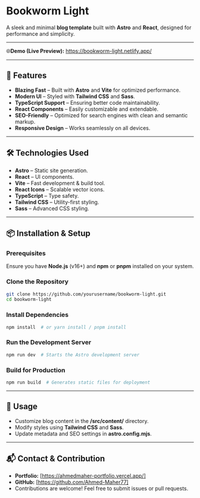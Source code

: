 # Bookworm Light

A sleek and minimal **blog template** built with **Astro** and **React**, designed for performance and simplicity.

<hr/>

🌐**Demo (Live Preview):** <a href="https://bookworm-light.netlify.app/" target="_blank">https://bookworm-light.netlify.app/</a> 

<hr />

## 🚀 Features
- **Blazing Fast** – Built with **Astro** and **Vite** for optimized performance.
- **Modern UI** – Styled with **Tailwind CSS** and **Sass**.
- **TypeScript Support** – Ensuring better code maintainability.
- **React Components** – Easily customizable and extendable.
- **SEO-Friendly** – Optimized for search engines with clean and semantic markup.
- **Responsive Design** – Works seamlessly on all devices.

<hr />

## 🛠️ Technologies Used
- **Astro** – Static site generation.
- **React** – UI components.
- **Vite** – Fast development & build tool.
- **React Icons** – Scalable vector icons.
- **TypeScript** – Type safety.
- **Tailwind CSS** – Utility-first styling.
- **Sass** – Advanced CSS styling.

<hr/>

## 📦 Installation & Setup

### Prerequisites
Ensure you have **Node.js** (v16+) and **npm** or **pnpm** installed on your system.

### Clone the Repository
```sh
git clone https://github.com/yourusername/bookworm-light.git
cd bookworm-light
```

### Install Dependencies
```sh
npm install  # or yarn install / pnpm install
```

### Run the Development Server
```sh
npm run dev  # Starts the Astro development server
```

### Build for Production
```sh
npm run build  # Generates static files for deployment
```

<hr/>

## 📖 Usage
- Customize blog content in the **/src/content/** directory.
- Modify styles using **Tailwind CSS** and **Sass**.
- Update metadata and SEO settings in **astro.config.mjs**.

<hr/>

## 📬 Contact & Contribution
- **Portfolio:** [https://ahmedmaher-portfolio.vercel.app/]
- **GitHub:** [https://github.com/Ahmed-Maher77]
- Contributions are welcome! Feel free to submit issues or pull requests.


